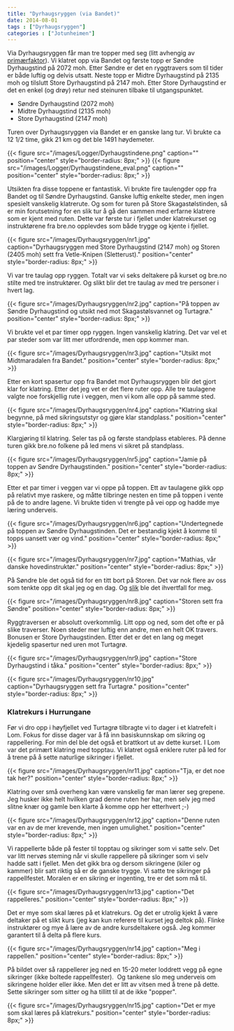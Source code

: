```yaml
---
title: "Dyrhaugsryggen (via Bandet)"
date: 2014-08-01
tags : ["Dyrhaugsryggen"]
categories : ["Jotunheimen"]
---
```

Via Dyrhaugsryggen får man tre topper med seg (litt avhengig av [primærfaktor](https://no.wikipedia.org/wiki/Prim%C3%A6rfaktor)). Vi klatret opp via Bandet og første topp er Søndre Dyrhaugstind på 2072 moh. Etter Søndre er det en ryggtravers som til tider er både luftig og delvis utsatt. Neste topp er Midtre Dyrhaugstind på 2135 moh og tilslutt Store Dyrhaugstind på 2147 moh. Etter Store Dyrhaugstind er det en enkel (og drøy) retur ned steinuren tilbake til utgangspunktet.

-   Søndre Dyrhaugstind (2072 moh)
-   Midtre Dyrhaugstind (2135 moh)
-   Store Dyrhaugstind (2147 moh)

Turen over Dyrhaugsryggen via Bandet er en ganske lang tur. Vi brukte ca 12 1/2 time, gikk 21 km og det ble 1491 høydemeter.  

{{< figure src="/images/Logger/Dyrhaugstindene.png" caption="" position="center" style="border-radius: 8px;" >}}
{{< figure src="/images/Logger/Dyrhaugstindene_eval.png" caption="" position="center" style="border-radius: 8px;" >}}

Utsikten fra disse toppene er fantastisk. Vi brukte fire taulengder opp fra Bandet og til Søndre Dyrhaugstind. Ganske luftig enkelte steder, men ingen spesielt vanskelig klatrerute. Og som for turen på Store Skagastølstinden, så er min forutsetning for en slik tur å gå den sammen med erfarne klatrere som er kjent med ruten. Dette var første tur i fjellet under klatrekurset og instruktørene fra bre.no opplevdes som både trygge og kjente i fjellet.

{{< figure src="/images/Dyrhaugsryggen/nr1.jpg" caption="Dyrhaugsryggen med Store Dyrhaugstind (2147 moh) og Storen (2405 moh) sett fra Vetle-Knipen (Sletterust)." position="center" style="border-radius: 8px;" >}}

Vi var tre taulag opp ryggen. Totalt var vi seks deltakere på kurset og bre.no stilte med tre instruktører. Og slikt blir det tre taulag av med tre personer i hvert lag.

{{< figure src="/images/Dyrhaugsryggen/nr2.jpg" caption="På toppen av Søndre Dyrhaugstind og utsikt ned mot Skagastølsvannet og Turtagrø." position="center" style="border-radius: 8px;" >}}

Vi brukte vel et par timer opp ryggen. Ingen vanskelig klatring. Det var vel et par steder som var litt mer utfordrende, men opp kommer man.

{{< figure src="/images/Dyrhaugsryggen/nr3.jpg" caption="Utsikt mot Midtmaradalen fra Bandet." position="center" style="border-radius: 8px;" >}}

Etter en kort spasertur opp fra Bandet mot Dyrhaugsryggen blir det gjort klar for klatring. Etter det jeg vet er det flere ruter opp. Alle tre taulagene valgte noe forskjellig rute i veggen, men vi kom alle opp på samme sted.

{{< figure src="/images/Dyrhaugsryggen/nr4.jpg" caption="Klatring skal begynne, på med sikringsutstyr og gjøre klar standplass." position="center" style="border-radius: 8px;" >}}

Klargjøring til klatring. Seler tas på og første standplass etableres. På denne turen gikk bre.no folkene på led mens vi sikret på standplass.

{{< figure src="/images/Dyrhaugsryggen/nr5.jpg" caption="Jamie på toppen av Søndre Dyrhaugstinden." position="center" style="border-radius: 8px;" >}}

Etter et par timer i veggen var vi oppe på toppen. Ett av taulagene gikk opp på relativt mye raskere, og måtte tilbringe nesten en time på toppen i vente på de to andre lagene. Vi brukte tiden vi trengte på vei opp og hadde mye læring underveis.

{{< figure src="/images/Dyrhaugsryggen/nr6.jpg" caption="Undertegnede på toppen av Søndre Dyrhaugstinden. Det er bestandig kjekt å komme til topps uansett vær og vind." position="center" style="border-radius: 8px;" >}}

{{< figure src="/images/Dyrhaugsryggen/nr7.jpg" caption="Mathias, vår danske hovedinstruktør." position="center" style="border-radius: 8px;" >}}

På Søndre ble det også tid for en titt bort på Storen. Det var nok flere av oss som tenkte opp dit skal jeg og en dag. Og [slik](/post/storen/) ble det ihvertfall for meg.

{{< figure src="/images/Dyrhaugsryggen/nr8.jpg" caption="Storen sett fra Søndre" position="center" style="border-radius: 8px;" >}}

Ryggtraversen er absolutt overkommlig. Litt opp og ned, som det ofte er på slike traverser. Noen steder mer luftig enn andre, men en helt OK travers. Bonusen er Store Dyrhaugstinden. Etter det er det en lang og meget kjedelig spasertur ned uren mot Turtagrø.

{{< figure src="/images/Dyrhaugsryggen/nr9.jpg" caption="Store Dyrhaugstind i tåka." position="center" style="border-radius: 8px;" >}}

{{< figure src="/images/Dyrhaugsryggen/nr10.jpg" caption="Dyrhaugsryggen sett fra Turtagrø." position="center" style="border-radius: 8px;" >}}

### Klatrekurs i Hurrungane

Før vi dro opp i høyfjellet ved Turtagrø tilbragte vi to dager i et klatrefelt i Lom. Fokus for disse dager var å få inn basiskunnskap om sikring og rappellering. For min del ble det også et brattkort ut av dette kurset. I Lom var det primært klatring med topptau. Vi klatret også enklere ruter på led for å trene på å sette naturlige sikringer i fjellet.

{{< figure src="/images/Dyrhaugsryggen/nr11.jpg" caption="Tja, er det noe tak her?" position="center" style="border-radius: 8px;" >}}

Klatring over små overheng kan være vanskelig før man lærer seg grepene. Jeg husker ikke helt hvilken grad denne ruten her har, men selv jeg med slitne knær og gamle ben klarte å komme opp her etterhvert ;-)

{{< figure src="/images/Dyrhaugsryggen/nr12.jpg" caption="Denne ruten var en av de mer krevende, men ingen umulighet." position="center" style="border-radius: 8px;" >}}

Vi rappellerte både på fester til topptau og sikringer som vi satte selv. Det var litt nervøs steming når vi skulle rappellere på sikringer som vi selv hadde satt i fjellet. Men det gikk bra og dersom sikringene (kiler og kammer) blir satt riktig så er de ganske trygge. Vi satte tre sikringer på rappellfestet. Moralen er en sikring er ingenting, tre er det som må til.

{{< figure src="/images/Dyrhaugsryggen/nr13.jpg" caption="Det rappelleres." position="center" style="border-radius: 8px;" >}}

Det er mye som skal læres på et klatrekurs. Og det er utrolig kjekt å være deltaker på et slikt kurs (jeg kan kun referere til kurset jeg deltok på). Flinke instruktører og mye å lære av de andre kursdeltakere også. Jeg kommer garantert til å delta på flere kurs.

{{< figure src="/images/Dyrhaugsryggen/nr14.jpg" caption="Meg i rappellen." position="center" style="border-radius: 8px;" >}}

På bildet over så rappellerer jeg ned en 15-20 meter loddrett vegg på egne sikringer (ikke boltede rappellfester).  Og tankene slo meg underveis om sikringene holder eller ikke. Men det er litt av vitsen med å trene på dette. Sette sikringer som sitter og ha tillitt til at de ikke "popper".

{{< figure src="/images/Dyrhaugsryggen/nr15.jpg" caption="Det er mye som skal læres på klatrekurs." position="center" style="border-radius: 8px;" >}}
